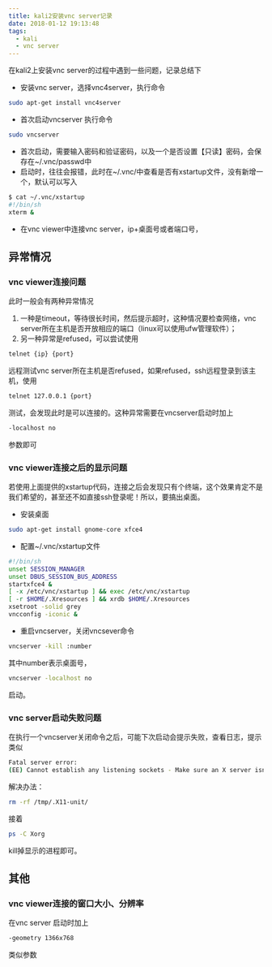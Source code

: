 ```yaml
---
title: kali2安装vnc server记录
date: 2018-01-12 19:13:48
tags: 
  - kali
  - vnc server
---
```

在kali2上安装vnc server的过程中遇到一些问题，记录总结下

- 安装vnc server，选择vnc4server，执行命令
``` bash
sudo apt-get install vnc4server
```
- 首次启动vncserver 执行命令 
``` bash
sudo vncserver
```
- 首次启动，需要输入密码和验证密码，以及一个是否设置【只读】密码，会保存在~/.vnc/passwd中
- 启动时，往往会报错，此时在~/.vnc/中查看是否有xstartup文件，没有新增一个，默认可以写入
``` bash
$ cat ~/.vnc/xstartup 
#!/bin/sh
xterm &
```
- 在vnc viewer中连接vnc server，ip+桌面号或者端口号，

<!-- more -->

## 异常情况

### vnc viewer连接问题
此时一般会有两种异常情况
1. 一种是timeout，等待很长时间，然后提示超时，这种情况要检查网络，vnc server所在主机是否开放相应的端口（linux可以使用ufw管理软件）；
2. 另一种异常是refused，可以尝试使用
``` bash
telnet {ip} {port}
```
远程测试vnc server所在主机是否refused，如果refused，ssh远程登录到该主机，使用
``` bash
telnet 127.0.0.1 {port}
```
测试，会发现此时是可以连接的。这种异常需要在vncserver启动时加上
``` bash 
-localhost no
```
参数即可

### vnc viewer连接之后的显示问题

若使用上面提供的xstartup代码，连接之后会发现只有个终端，这个效果肯定不是我们希望的，甚至还不如直接ssh登录呢！所以，要搞出桌面。

- 安装桌面
``` bash
sudo apt-get install gnome-core xfce4
```
- 配置~/.vnc/xstartup文件

``` bash
#!/bin/sh
unset SESSION_MANAGER
unset DBUS_SESSION_BUS_ADDRESS
startxfce4 &
[ -x /etc/vnc/xstartup ] && exec /etc/vnc/xstartup
[ -r $HOME/.Xresources ] && xrdb $HOME/.Xresources
xsetroot -solid grey
vncconfig -iconic &
```

- 重启vncserver，关闭vncsever命令 
``` bash
vncserver -kill :number
```
其中number表示桌面号，
``` bash
vncserver -localhost no
```
启动。

### vnc server启动失败问题

在执行一个vncserver关闭命令之后，可能下次启动会提示失败，查看日志，提示类似
``` bash
Fatal server error:
(EE) Cannot establish any listening sockets - Make sure an X server isn't already running(EE)
```
解决办法：
``` bash
rm -rf /tmp/.X11-unit/
```
接着
``` bash
ps -C Xorg
```
kill掉显示的进程即可。

## 其他

### vnc viewer连接的窗口大小、分辨率
在vnc server 启动时加上
``` bash
-geometry 1366x768
```
类似参数
